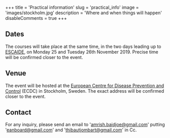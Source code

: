 +++
title = 'Practical information'
slug = 'practical_info'
image = 'images/stockholm.jpg'
description = 'Where and when things will happen'
disableComments = true
+++


## Dates

The courses will take place at the same time, in the two days leading up to
[ESCAIDE](https://www.escaide.eu/en), on Monday 25 and Tuesday 26th
November 2019. Precise time will be confirmed closer to the event.



## Venue

The event will be hosted at the [European Centre for Disease Prevention and
Control](https://ecdc.europa.eu/en/home) (ECDC) in Stockholm, Sweden. The exact
address will be confirmed closer to the event.



## Contact

For any inquiry, please send an email to 'amrish.baidjoe@gmail.com' putting
'eanboard@gmail.com' and 'thibautjombart@gmail.com' in Cc.
